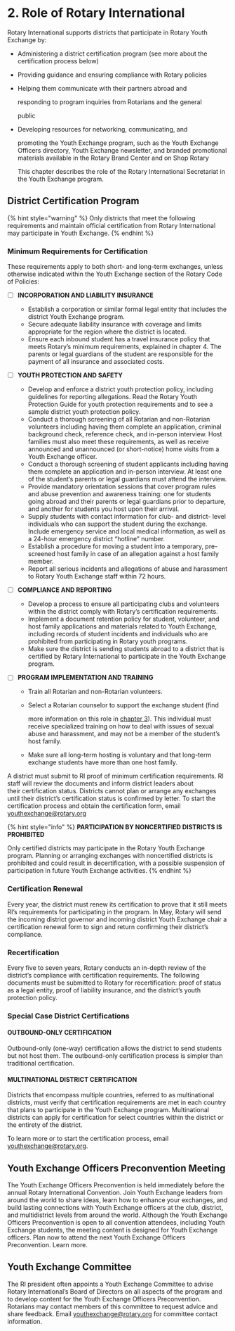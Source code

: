 # 2. Role of Rotary International

Rotary International supports districts that participate in Rotary Youth Exchange by:

* Administering a district certification program \(see more about the certification process below\)
* Providing guidance and ensuring compliance with Rotary policies
* Helping them communicate with their partners abroad and

  responding to program inquiries from Rotarians and the general

  public

* Developing resources for networking, communicating, and

  promoting the Youth Exchange program, such as the Youth Exchange Officers directory, Youth Exchange newsletter, and branded promotional materials available in the Rotary Brand Center and on Shop Rotary

  This chapter describes the role of the Rotary International Secretariat in the Youth Exchange program.

## District Certification Program

{% hint style="warning" %}
Only districts that meet the following requirements and maintain official certification from Rotary International may participate in Youth Exchange.
{% endhint %}

### Minimum Requirements for Certification

These requirements apply to both short- and long-term exchanges, unless otherwise indicated within the Youth Exchange section of the Rotary Code of Policies:

* [ ] **INCORPORATION AND LIABILITY INSURANCE**

  * Establish a corporation or similar formal legal entity that includes the district Youth Exchange program.
  * Secure adequate liability insurance with coverage and limits appropriate for the region where the district is located.
  * Ensure each inbound student has a travel insurance policy that meets Rotary’s minimum requirements, explained in chapter 4. The parents or legal guardians of the student are responsible for the payment of all insurance and associated costs.

* [ ] **YOUTH PROTECTION AND SAFETY**

  * Develop and enforce a district youth protection policy, including guidelines for reporting allegations. Read the Rotary Youth Protection Guide for youth protection requirements and to see a sample district youth protection policy.
  * Conduct a thorough screening of all Rotarian and non-Rotarian volunteers including having them complete an application, criminal background check, reference check, and in-person interview. Host families must also meet these requirements, as well as receive announced and unannounced \(or short-notice\) home visits from a Youth Exchange officer.
  * Conduct a thorough screening of student applicants including having them complete an application and in-person interview.  At least one of the student’s parents or legal guardians must attend the interview.
  * Provide mandatory orientation sessions that cover program  rules and abuse prevention and awareness training: one for students going abroad and their parents or legal guardians prior to departure, and another for students you host upon their arrival.
  * Supply students with contact information for club- and district- level individuals who can support the student during the exchange. Include emergency service and local medical information, as well as a 24-hour emergency district “hotline” number.
  * Establish a procedure for moving a student into a temporary, pre-screened host family in case of an allegation against a host family member.
  * Report all serious incidents and allegations of abuse and harassment to Rotary Youth Exchange staff within 72 hours.

* [ ] **COMPLIANCE AND REPORTING**

  * Develop a process to ensure all participating clubs and volunteers within the district comply with Rotary’s certification requirements.
  * Implement a document retention policy for student, volunteer, and host family applications and materials related to Youth Exchange, including records of student incidents and individuals who are prohibited from participating in Rotary youth programs.
  * Make sure the district is sending students abroad to a district that is certified by Rotary International to participate in the Youth Exchange program.

* [ ] **PROGRAM IMPLEMENTATION AND TRAINING**
  * Train all Rotarian and non-Rotarian volunteers.
  * Select a Rotarian counselor to support the exchange student \(find

    more information on this role in [chapter 3](3.-building-a-successful-youth-exchange-program/)\). This individual must receive specialized training on how to deal with issues of sexual abuse and harassment, and may not be a member of the student’s host family.

  * Make sure all long-term hosting is voluntary and that long-term exchange students have more than one host family.

A district must submit to RI proof of minimum certification requirements. RI staff will review the documents and inform district leaders about  
 their certification status. Districts cannot plan or arrange any exchanges until their district’s certification status is confirmed by letter. To start the certification process and obtain the certification form, email [youthexchange@rotary.org](mailto:youthexchange@rotary.org)

{% hint style="info" %}
**PARTICIPATION BY NONCERTIFIED DISTRICTS IS PROHIBITED**

Only certified districts may participate in the Rotary Youth Exchange program. Planning or arranging exchanges with noncertified districts is prohibited and could result in decertification, with a possible suspension of participation in future Youth Exchange activities.
{% endhint %}

### Certification Renewal

Every year, the district must renew its certification to prove that it still meets RI’s requirements for participating in the program. In May, Rotary will send the incoming district governor and incoming district Youth Exchange chair a certification renewal form to sign and return confirming their district’s compliance.

### Recertification

Every five to seven years, Rotary conducts an in-depth review of the district’s compliance with certification requirements. The following documents must be submitted to Rotary for recertification: proof of status as a legal entity, proof of liability insurance, and the district’s youth protection policy.

### Special Case District Certifications

#### **OUTBOUND-ONLY CERTIFICATION**

Outbound-only \(one-way\) certification allows the district to send students but not host them. The outbound-only certification process is simpler than traditional certification.

#### MULTINATIONAL DISTRICT CERTIFICATION

Districts that encompass multiple countries, referred to as multinational districts, must verify that certification requirements are met in each country that plans to participate in the Youth Exchange program. Multinational districts can apply for certification for select countries within the district or the entirety of the district.

To learn more or to start the certification process, email [youthexchange@rotary.org](mailto:youthexchange@rotary.org).

## Youth Exchange Officers Preconvention Meeting

The Youth Exchange Officers Preconvention is held immediately before the annual Rotary International Convention. Join Youth Exchange leaders from around the world to share ideas, learn how to enhance your exchanges, and build lasting connections with Youth Exchange officers at the club, district, and multidistrict levels from around the world. Although the Youth Exchange Officers Preconvention is open to all convention attendees, including Youth Exchange students, the meeting content is designed for Youth Exchange officers. Plan now to attend the next Youth Exchange Officers Preconvention. Learn more.

## Youth Exchange Committee

The RI president often appoints a Youth Exchange Committee to advise Rotary International’s Board of Directors on all aspects of the program and to develop content for the Youth Exchange Officers Preconvention. Rotarians may contact members of this committee to request advice and share feedback. Email [youthexchange@rotary.org](mailto:youthexchange@rotary.org) for committee contact information.

